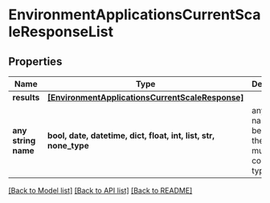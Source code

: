 # EnvironmentApplicationsCurrentScaleResponseList


## Properties
Name | Type | Description | Notes
------------ | ------------- | ------------- | -------------
**results** | [**[EnvironmentApplicationsCurrentScaleResponse]**](EnvironmentApplicationsCurrentScaleResponse.md) |  | [optional] 
**any string name** | **bool, date, datetime, dict, float, int, list, str, none_type** | any string name can be used but the value must be the correct type | [optional]

[[Back to Model list]](../README.md#documentation-for-models) [[Back to API list]](../README.md#documentation-for-api-endpoints) [[Back to README]](../README.md)


